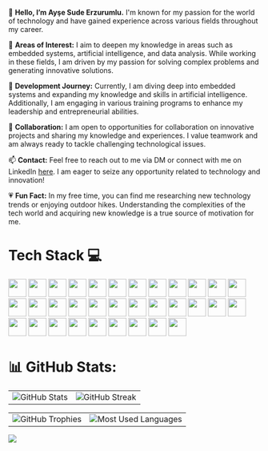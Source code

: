 👋 **Hello, I’m Ayşe Sude Erzurumlu.** I'm known for my passion for the world of technology and have gained experience across various fields throughout my career.

👀 **Areas of Interest:** I aim to deepen my knowledge in areas such as embedded systems, artificial intelligence, and data analysis. While working in these fields, I am driven by my passion for solving complex problems and generating innovative solutions.

🌱 **Development Journey:** Currently, I am diving deep into embedded systems and expanding my knowledge and skills in artificial intelligence. Additionally, I am engaging in various training programs to enhance my leadership and entrepreneurial abilities.

🚀 **Collaboration:** I am open to opportunities for collaboration on innovative projects and sharing my knowledge and experiences. I value teamwork and am always ready to tackle challenging technological issues.

📫 **Contact:** Feel free to reach out to me via DM or connect with me on LinkedIn [here](https://www.linkedin.com/in/aysesudeerzurumlu). I am eager to seize any opportunity related to technology and innovation!

💗 **Fun Fact:** In my free time, you can find me researching new technology trends or enjoying outdoor hikes. Understanding the complexities of the tech world and acquiring new knowledge is a true source of motivation for me.

# Tech Stack 💻 
<p>
  <img src="https://img.shields.io/badge/-C-A8B9CC?style=flat&logo=c&logoColor=white" height="36">
  <img src="https://img.shields.io/badge/-C++-00599C?style=flat&logo=c%2B%2B&logoColor=white" height="36">
  <img src="https://img.shields.io/badge/-Python-3776AB?style=flat&logo=python&logoColor=white" height="36">
  <img src="https://img.shields.io/badge/-Go-00ADD8?style=flat&logo=go&logoColor=white" height="36">
  <img src="https://img.shields.io/badge/-Dart-0175C2?style=flat&logo=dart&logoColor=white" height="36">
  <img src="https://img.shields.io/badge/-R-276DC3?style=flat&logo=r&logoColor=white" height="36">
  <img src="https://img.shields.io/badge/-Julia-9558B2?style=flat&logo=julia&logoColor=white" height="36">
  <img src="https://img.shields.io/badge/-Java-007396?style=flat&logo=java&logoColor=white" height="36">
  <img src="https://img.shields.io/badge/-Lua-2C2D72?style=flat&logo=lua&logoColor=white" height="36">
  <img src="https://img.shields.io/badge/-Solidity-363636?style=flat&logo=solidity&logoColor=white" height="36">
  <img src="https://img.shields.io/badge/-HTML5-E34F26?style=flat&logo=html5&logoColor=white" height="36">
  <img src="https://img.shields.io/badge/-CSS3-1572B6?style=flat&logo=css3&logoColor=white" height="36">
  <img src="https://img.shields.io/badge/-JavaScript-F7DF1E?style=flat&logo=javascript&logoColor=black" height="36">
  <img src="https://img.shields.io/badge/-React-61DAFB?style=flat&logo=react&logoColor=black" height="36">
  <img src="https://img.shields.io/badge/-Node.js-339933?style=flat&logo=node.js&logoColor=white" height="36">
  <img src="https://img.shields.io/badge/-Ruby-CC342D?style=flat&logo=ruby&logoColor=white" height="36">
  <img src="https://img.shields.io/badge/-Flutter-02569B?style=flat&logo=flutter&logoColor=white" height="36">
  <img src="https://img.shields.io/badge/-Firebase-FFCA28?style=flat&logo=firebase&logoColor=white" height="36">
  <img src="https://img.shields.io/badge/-Bootstrap-563D7C?style=flat&logo=bootstrap&logoColor=white" height="36">
  <img src="https://img.shields.io/badge/-Fusion-2D9CDB?style=flat&logo=fusion&logoColor=white" height="36">
  <img src="https://img.shields.io/badge/-Canva-00C4CC?style=flat&logo=canva&logoColor=white" height="36">
  <img src="https://img.shields.io/badge/-Figma-F24E1E?style=flat&logo=figma&logoColor=white" height="36">
  <img src="https://img.shields.io/badge/-Linux-FCC624?style=flat&logo=linux&logoColor=black" height="36">
  <img src="https://img.shields.io/badge/-TensorFlow-FF6F00?style=flat&logo=tensorflow&logoColor=white" height="36">
  <img src="https://img.shields.io/badge/-PyTorch-EE4C2C?style=flat&logo=pytorch&logoColor=white" height="36">
  <img src="https://img.shields.io/badge/-scikit--learn-F7931E?style=flat&logo=scikit-learn&logoColor=white" height="36">
  <img src="https://img.shields.io/badge/-Pandas-150458?style=flat&logo=pandas&logoColor=white" height="36">
  <img src="https://img.shields.io/badge/-NumPy-013243?style=flat&logo=numpy&logoColor=white" height="36">
  <img src="https://img.shields.io/badge/-Matplotlib-2C5BB4?style=flat&logo=matplotlib&logoColor=white" height="36">
  <img src="https://img.shields.io/badge/-Jupyter-F37626?style=flat&logo=jupyter&logoColor=white" height="36">
  <img src="https://img.shields.io/badge/-Keras-D00000?style=flat&logo=keras&logoColor=white" height="36">
  <img src="https://img.shields.io/badge/-Apache%20Spark-E25A1C?style=flat&logo=apache-spark&logoColor=white" height="36">
  <img src="https://img.shields.io/badge/-Hadoop-66CCFF?style=flat&logo=apache-hadoop&logoColor=white" height="36">
</p>

# 📊 GitHub Stats:
<table>
  <tr>
    <td>
      <img src="https://github-readme-stats.vercel.app/api?username=sudeerzurumlu&theme=dark&hide_border=false&include_all_commits=true&count_private=true" alt="GitHub Stats">
    </td>
    <td>
      <img src="https://github-readme-streak-stats.herokuapp.com/?user=sudeerzurumlu&theme=dark&hide_border=false" alt="GitHub Streak">
    </td>
  </tr>
</table>


<table>
  <tr>
    <td>
      <img src="https://github-profile-trophy.vercel.app/?username=sudeerzurumlu&theme=darkhub&no-frame=true&no-bg=true&row=1&column=6" alt="GitHub Trophies">
    </td>
    <td>
      <img src="https://github-readme-stats.vercel.app/api/top-langs/?username=sudeerzurumlu&theme=dark&hide_border=false&layout=compact" alt="Most Used Languages">
    </td>
  </tr>
</table>

<img src="https://quotes-github-readme.vercel.app/api?type=horizontal&theme=dark">

<!--[![](https://visitcount.itsvg.in/api?id=sudeerzurumlu&icon=2&color=0)](https://visitcount.itsvg.in)--> 
<!--![](https://github-readme-stats.vercel.app/api/top-langs/?username=sudeerzurumlu&theme=dark&hide_border=false&include_all_commits=true&count_private=true&layout=compact)-->

